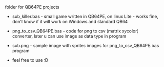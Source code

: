 folder for QB64PE projects
- sub_killer.bas - small game written in QB64PE, on linux Lite - works fine, don't know if it will work on Windows and standard QB64
- png_to_csv_QB64PE.bas - code for png to csv (matrix x*y*color) converter, later u can use image as data type in program
- sub.png - sample image with sprites images for png_to_csv_QB64PE.bas program

- feel free to use :D
